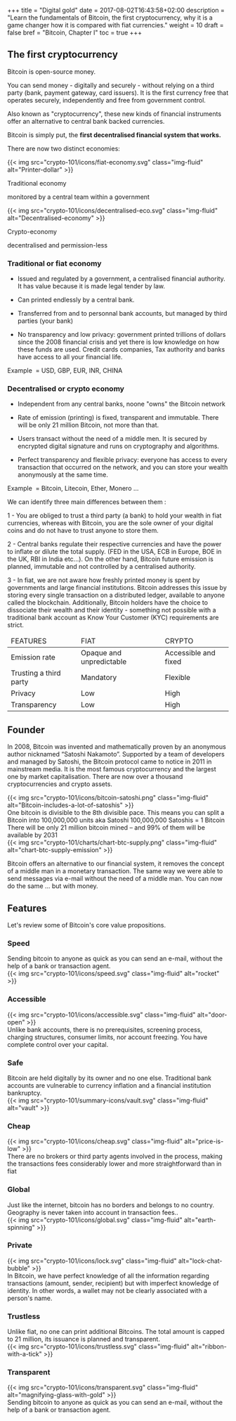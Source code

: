 +++
title = "Digital gold"
date = 2017-08-02T16:43:58+02:00
description = "Learn the fundamentals of Bitcoin, the first cryptocurrency, why it is a game changer how it is compared with fiat currencies."
weight = 10
draft = false
bref = "Bitcoin, Chapter I"
toc = true
+++


## The first cryptocurrency



Bitcoin is open-source money.

You can send money - digitally and securely - without relying on a third party (bank, payment gateway, card issuers). It is the first currency free that operates securely, independently and free from government control. 

Also known as "cryptocurrency", these new kinds of financial instruments offer an alternative to central bank backed currencies.

Bitcoin is simply put, the **first decentralised financial system that works.**


<p class="font-weight-bold">There are now two distinct economies:</p>


<div class="container mt-5 my-3">
  <div class="row text-center">
    <div class="col">
      {{< img src="crypto-101/icons/fiat-economy.svg" class="img-fluid" alt="Printer-dollar" >}}
      <p class="font-weight-bold">Traditional economy </p>
      <p class="small">monitored by a central team within a government</p>
    </div>
    <div class="col">
      {{< img src="crypto-101/icons/decentralised-eco.svg" class="img-fluid" alt="Decentralised-economy" >}}
      <p class="font-weight-bold">Crypto-economy</p>
      <p class="small">decentralised and permission-less</p>
    </div>
  </div>
</div>




### Traditional or fiat economy



* Issued and regulated by a government, a centralised financial authority. It has value because it is made legal tender by law.

* Can printed endlessly by a central bank.

* Transferred from and to personnal bank accounts, but managed by third parties (your bank)

* No transparency and low privacy: government printed trillions of dollars since the 2008 financial crisis and yet there is low knowledge on how these funds are used. Credit cards companies, Tax authority and banks have access to all your financial life.

Example  = USD, GBP, EUR, INR, CHINA




### Decentralised or crypto economy



* Independent from any central banks, noone "owns" the Bitcoin network 
 
* Rate of emission (printing) is fixed, transparent and immutable. There will be only 21 million Bitcoin, not more than that.
 
* Users transact without the need of a middle men. It is secured by encrypted digital signature and runs on cryptography and algorithms.

* Perfect transparency and flexible privacy: everyone has access to every transaction that occurred on the network, and you can store your wealth anonymously at the same time.

Example  = Bitcoin, Litecoin, Ether, Monero ...




We can identify three main differences between them :


1 - You are obliged to trust a third party (a bank) to hold your wealth in fiat currencies, whereas with Bitcoin, you are the sole owner of your digital coins and do not have to trust anyone to store them.

2 - Central banks regulate their respective currencies and have the power to inflate or dilute the total supply. (FED in the USA, ECB in Europe, BOE in the UK, RBI in India etc...). On the other hand, Bitcoin future emission is planned, immutable and not controlled by a centralised authority.

3 - In fiat, we are not aware how freshly printed money is spent by governments and large financial institutions. Bitcoin addresses this issue by storing every single transaction on a distributed ledger, available to anyone called the blockchain. Additionally, Bitcoin holders have the choice to dissociate their wealth and their identity - something not possible with a traditional bank account as Know Your Customer (KYC) requirements are strict.


</table>
<table class="table table-sm table-striped">
    <thead>
        <tr class="text-center font-weight-bold">
            <td>FEATURES</td>
            <td>FIAT</td>
            <td>CRYPTO</td>
        </tr>
    </thead>
    <tbody>
        <tr>
            <td>Emission rate</td>
            <td>Opaque and unpredictable</td>
            <td>Accessible and fixed</td>
        </tr>
        <tr>
            <td>Trusting a third party</td>
            <td>Mandatory</td>
            <td>Flexible</td>
        </tr>
        <tr>
            <td>Privacy</td>
            <td>Low</td>
            <td>High</td>
        </tr>
        <tr>
            <td>Transparency</td>
            <td>Low</td>
            <td>High</td>
        </tr>
    </tbody>
</table>

## Founder



In 2008, Bitcoin was invented and mathematically proven by an anonymous author nicknamed “Satoshi Nakamoto”. 
Supported by a team of developers and managed by Satoshi, the Bitcoin protocol came to notice in 2011 in mainstream media.
It is the most famous cryptocurrency and the largest one by market capitalisation. There are now over a thousand cryptocurrencies and crypto assets.



<div class="container my-3">
  <div class="row align-items-center">
    <div class="col">
      {{< img src="crypto-101/icons/bitcoin-satoshi.png" class="img-fluid" alt="Bitcoin-includes-a-lot-of-satoshis" >}}
    </div>
    <div class="col">
      One bitcoin is divisible to the 8th divisible pace.
      This means you can split a Bitcoin into 100,000,000 units aka Satoshi
      100,000,000 Satoshis = 1 Bitcoin
    </div>
  </div>
  <div class="row align-items-center">
    <div class="col">
      There will be only 21 million bitcoin mined – and 99% of them will be available by 2031
    </div>
    <div class="col">
      {{< img src="crypto-101/charts/chart-btc-supply.png" class="img-fluid" alt="chart-btc-supply-emission" >}}
    </div>
  </div>
</div>


Bitcoin offers an alternative to our financial system, it removes the concept of a middle man in a monetary transaction. 
The same way we were able to send messages via e-mail without the need of a  middle man.
You can now do the same ... but with money.




## Features


Let's review some of Bitcoin's core value propositions.


### Speed

<div class="container my-3">
  <div class="row align-items-center">
    <div class="col  text-left">
      Sending bitcoin to anyone as quick as you can send an e-mail, without the help of a bank or transaction agent.
    </div>
    <div class="col  text-center">
      {{< img src="crypto-101/icons/speed.svg" class="img-fluid" alt="rocket" >}}
    </div>
  </div>
</div>



### Accessible 

<div class="container my-3">
  <div class="row align-items-center">
    <div class="col  text-center">
      {{< img src="crypto-101/icons/accessible.svg" class="img-fluid" alt="door-open" >}}
    </div>
    <div class="col  text-left">
      Unlike bank accounts, there is no prerequisites, screening process, charging structures, consumer limits, nor account freezing.
      You have complete control over your capital.
    </div>
  </div>
</div>



### Safe

<div class="container my-3">
  <div class="row align-items-center">
    <div class="col text-left">
     Bitcoin are held digitally by its owner and no one else. Traditional bank accounts are vulnerable to currency inflation and a financial institution bankruptcy.
    </div>
    <div class="col  text-center">
      {{< img src="crypto-101/summary-icons/vault.svg" class="img-fluid" alt="vault" >}}
    </div>
  </div>
</div>



### Cheap 

<div class="container my-3">
  <div class="row align-items-center">
    <div class="col text-center">
      {{< img src="crypto-101/icons/cheap.svg" class="img-fluid" alt="price-is-low" >}}
    </div>
    <div class="col text-left">
      There are no brokers or third party agents involved in the process, making the transactions fees considerably lower and more straightforward than in fiat
    </div>
  </div>
</div>



### Global 

<div class="container my-3">
  <div class="row align-items-center">
    <div class="col text-left">
     Just like the internet, bitcoin has no borders and belongs to no country. Geography is never taken into account in transaction fees..
    </div>
    <div class="col text-center">
      {{< img src="crypto-101/icons/global.svg" class="img-fluid" alt="earth-spinning" >}}
    </div>
  </div>
</div>



### Private

<div class="container my-3">
  <div class="row align-items-center">
    <div class="col text-center">
      {{< img src="crypto-101/icons/lock.svg" class="img-fluid" alt="lock-chat-bubble" >}}
    </div>
    <div class="col text-left">
      In Bitcoin, we have perfect knowledge of all the information regarding transactions (amount, sender, recipient) but with imperfect knowledge of identity.
In other words, a wallet may not be clearly associated with a person's name.
    </div>
  </div>
</div>



### Trustless

<div class="container my-3">
  <div class="row align-items-center">
    <div class="col text-left">
      Unlike fiat, no one can print additional Bitcoins. The total amount is capped to 21 million, its issuance is planned and transparent.
    </div>
    <div class="col text-center">
      {{< img src="crypto-101/icons/trustless.svg" class="img-fluid" alt="ribbon-with-a-tick" >}}
    </div>
  </div>
</div>



### Transparent

<div class="container my-3">
  <div class="row align-items-center text-center">
    <div class="col text-center">
      {{< img src="crypto-101/icons/transparent.svg" class="img-fluid" alt="magnifying-glass-with-gold" >}}
    </div>
    <div class="col text-left">
      Sending bitcoin to anyone as quick as you can send an e-mail, without the help of a bank or transaction agent.
    </div>
  </div>
</div>




